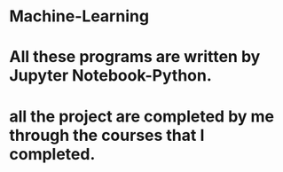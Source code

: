 # Machine-Learning
# All these programs are written by Jupyter Notebook-Python.
# all the project are completed by me through the courses that I completed.
